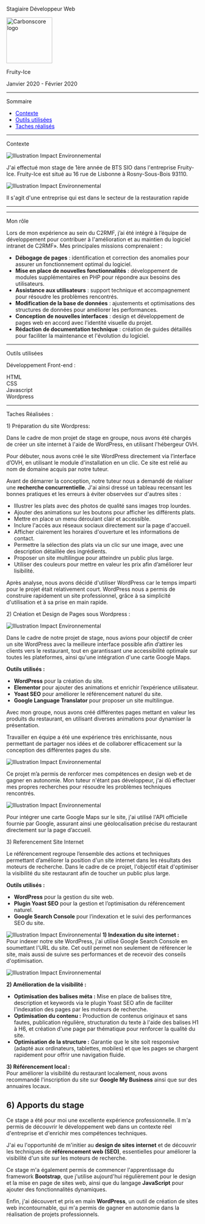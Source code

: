 
  <div class="d-flex flex-column align-center mt-16">
        <p class="primary font-weight-bold text-h4">Stagiaire Développeur Web</p>
        <div class="mt-7">
          <img src="/assets/fruityIce.png" alt="Carbonscore logo" width="120"/>
        </div>
        <div class="mt-5">
          <p class="primary text-h6">Fruity-Ice</p>
        </div>
        <div class="mt-7">
          <p class="text-subtitle-1 primary">Janvier 2020 - Février 2020</p>
        </div>
      </div>

  <hr class='my-2'>

   <div class="d-flex flex-column align-center mt-3">
        <div class="mt-2">
          <p class="text-h6 primary font-weight-bold">Sommaire</p>
        </div>
        <ul class="mt-3 primary">
          <li class="mb-3"><a href="#Contexte"  style="color: blue;">Contexte</a></li>
          <li class="mb-3"><a href="#Outils" style="color: blue;">Outils utilisées</a></li>
          <li class="mb-3"><a href="#Projet" style="color: blue;">Taches réalisés</a></li>
        </ul>
      </div>
<hr class='my-2'> 
<div class="d-flex flex-column align-center mt-3" id="Contexte">
        <p class="text-h6 primary font-weight-bold">Contexte</p>
        <div class="mt-6">
          <img src="/assets/impactenvironnemental.jpg" alt="Illustration Impact Environnemental" class="bigImgDetail"></v-img>
        </div>
        <p class="my-6 primary text-body-1 text-center">J'ai effectué mon stage de 1ère année de BTS SIO dans l'entreprise Fruity-Ice. Fruity-Ice est situé au 16 rue de Lisbonne à Rosny-Sous-Bois 93110. </p>
               <img src="/assets/site.png" alt="Illustration Impact Environnemental" class="bigImgDetail"></v-img>
        <p class="my-6 primary text-body-1 text-center">Il s'agit d'une entreprise qui est dans le secteur de la restauration rapide </p>
      </div>
<hr class='my-2'>

<hr class='my-2'>


<div class="d-flex flex-column align-center mt-3" id="Role">
  <p class="text-h6 primary font-weight-bold">Mon rôle</p>
  <p class="text-center primary text-body-1 my-6">
    Lors de mon expérience au sein du C2RMF, j’ai été intégré à l’équipe de développement pour contribuer à l'amélioration et au maintien du logiciel intranet de C2RMF». Mes principales missions comprenaient :
  </p>
  <ul class="text-body-1 primary text-left mb-6">
    <li><strong>Débogage de pages</strong> : identification et correction des anomalies pour assurer un fonctionnement optimal du logiciel.</li>
    <li><strong>Mise en place de nouvelles fonctionnalités</strong> : développement de modules supplémentaires en PHP pour répondre aux besoins des utilisateurs.</li>
    <li><strong>Assistance aux utilisateurs</strong> : support technique et accompagnement pour résoudre les problèmes rencontrés.</li>
    <li><strong>Modification de la base de données</strong> : ajustements et optimisations des structures de données pour améliorer les performances.</li>
    <li><strong>Conception de nouvelles interfaces</strong> : design et développement de pages web en accord avec l'identité visuelle du projet.</li>
    <li><strong>Rédaction de documentation technique</strong> : création de guides détaillés pour faciliter la maintenance et l'évolution du logiciel.</li>
  </ul>
</div>


<hr class='my-2'>


<div class="d-flex flex-column align-center mt-3">
        <p class="mb-6 text-h6 primary font-weight-bold">Outils utilisées</p>
        </div>
        <div class="row mx-6 my-3 primary">
          <div class='col4'>
            <div>
              <p>Développement Front-end : </p>
         <div class='flexChip my-3'>
            <div class='chip mb-2 text-black'>HTML</div>
            <div class='chip mb-2 text-black' >CSS</div>
            <div class='chip mb-2 text-black'>Javascript</div>
             <div class='chip mb-2 text-black'>Wordpress</div>
          </div>
        </div>
          </div>
        </div>
<hr class='my-2'>
     
<div class="d-flex flex-column align-center mt-3 mx-3" id="Projet">
        <p class="mb-8 text-h6 primary font-weight-bold">Taches Réalisées : </p>
      <p class="primary text-center text-subtitle-1 font-weight-bold mt-4">1) Préparation du site Wordpress: </p>
<p class="text-center primary text-body-1 my-6">
    Dans le cadre de mon projet de stage en groupe, nous avons été chargés de créer un site internet à l'aide de WordPress, en utilisant l'hébergeur OVH.
  </p>

  <p class="text-center primary text-body-1 mb-6">
    Pour débuter, nous avons créé le site WordPress directement via l’interface d’OVH, en utilisant le module d'installation en un clic. Ce site est relié au nom de domaine acquis par notre tuteur.
  </p>

  <p class="text-center primary text-body-1 mb-6">
    Avant de démarrer la conception, notre tuteur nous a demandé de réaliser une <strong>recherche concurrentielle</strong>. J'ai ainsi dressé un tableau recensant les bonnes pratiques et les erreurs à éviter observées sur d'autres sites :
  </p>

  <ul class="primary text-body-1 mb-6" style="list-style-type: disc; padding-left: 20px;">
    <li>Illustrer les plats avec des photos de qualité sans images trop lourdes.</li>
    <li>Ajouter des animations sur les boutons pour afficher les différents plats.</li>
    <li>Mettre en place un menu déroulant clair et accessible.</li>
    <li>Inclure l'accès aux réseaux sociaux directement sur la page d'accueil.</li>
    <li>Afficher clairement les horaires d'ouverture et les informations de contact.</li>
    <li>Permettre la sélection des plats via un clic sur une image, avec une description détaillée des ingrédients.</li>
    <li>Proposer un site multilingue pour atteindre un public plus large.</li>
    <li>Utiliser des couleurs pour mettre en valeur les prix afin d’améliorer leur lisibilité.</li>
  </ul>

  <p class="text-center primary text-body-1 mb-6">
    Après analyse, nous avons décidé d'utiliser WordPress car le temps imparti pour le projet était relativement court. WordPress nous a permis de construire rapidement un site professionnel, grâce à sa simplicité d'utilisation et à sa prise en main rapide.
  </p>
<div class="d-flex flex-column align-center primary">
  <p class="primary text-center  text-subtitle-1 font-weight-bold">2) Création et Design de Pages sous Wordpress : </p>
     <img src="/assets/platfruity-ice.png" alt="Illustration Impact Environnemental" class="bigImgDetail"></v-img>
   <p class="text-center primary text-body-1 my-6">
    Dans le cadre de notre projet de stage, nous avions pour objectif de créer un site WordPress avec la meilleure interface possible afin d’attirer les clients vers le restaurant, tout en garantissant une accessibilité optimale sur toutes les plateformes, ainsi qu'une intégration d'une carte Google Maps.
  </p>

  <p class="text-center primary text-body-1 mb-6">
    <strong>Outils utilisés :</strong> 
    <ul class="primary text-body-1 mb-6" style="list-style-type: disc; padding-left: 20px;">
      <li><strong>WordPress</strong> pour la création du site.</li>
      <li><strong>Elementor</strong> pour ajouter des animations et enrichir l’expérience utilisateur.</li>
      <li><strong>Yoast SEO</strong> pour améliorer le référencement naturel du site.</li>
      <li><strong>Google Language Translator</strong> pour proposer un site multilingue.</li>
    </ul>
  </p>

  <p class="text-center primary text-body-1 mb-6">
    Avec mon groupe, nous avons créé différentes pages mettant en valeur les produits du restaurant, en utilisant diverses animations pour dynamiser la présentation. 
  </p>

  <p class="text-center primary text-body-1 mb-6">
    Travailler en équipe a été une expérience très enrichissante, nous permettant de partager nos idées et de collaborer efficacement sur la conception des différentes pages du site.
  </p>

  <img src="/assets/plat2_fruityice.png" alt="Illustration Impact Environnemental" class="bigImgDetail"></v-img>
  <p class="text-center primary text-body-1 mb-6">
    Ce projet m’a permis de renforcer mes compétences en design web et de gagner en autonomie. Mon tuteur n'étant pas développeur, j'ai dû effectuer mes propres recherches pour résoudre les problèmes techniques rencontrés.
  </p>

<img src="/assets/google_maps_fruityice.png" alt="Illustration Impact Environnemental" class="bigImgDetail"></v-img>
  <p class="text-center primary text-body-1 mb-6">
    Pour intégrer une carte Google Maps sur le site, j'ai utilisé l'API officielle fournie par Google, assurant ainsi une géolocalisation précise du restaurant directement sur la page d’accueil.
  </p>

<p class="primary text-center text-subtitle-1 font-weight-bold">3) Referencement Site Internet </p>
  <p class="text-center primary text-body-1 my-6">
    Le référencement regroupe l’ensemble des actions et techniques permettant d’améliorer la position d'un site internet dans les résultats des moteurs de recherche. Dans le cadre de ce projet, l'objectif était d'optimiser la visibilité du site restaurant afin de toucher un public plus large.
  </p>

  <p class="text-center primary text-body-1 mb-6">
    <strong>Outils utilisés :</strong>
  </p>

  <ul class="primary text-body-1 mb-6" style="list-style-type: disc; padding-left: 20px;">
    <li><strong>WordPress</strong> pour la gestion du site web.</li>
    <li><strong>Plugin Yoast SEO</strong> pour la gestion et l’optimisation du référencement naturel.</li>
    <li><strong>Google Search Console</strong> pour l’indexation et le suivi des performances SEO du site.</li>
  </ul>

  <p class="text-center primary text-body-1 mb-6">
  <img src="/assets/searchconsole.png" alt="Illustration Impact Environnemental" class="bigImgDetail"></v-img>
    <strong>1) Indexation du site internet :</strong> <br/>
    Pour indexer notre site WordPress, j'ai utilisé Google Search Console en soumettant l'URL du site. Cet outil permet non seulement de référencer le site, mais aussi de suivre ses performances et de recevoir des conseils d'optimisation.
  </p>

  <img src="/assets/searchconsole2.png" alt="Illustration Impact Environnemental" class="bigImgDetail"></v-img>
  <p class="text-center primary text-body-1 mb-6">
    <strong>2) Amélioration de la visibilité :</strong>
  </p>

  <ul class="primary text-body-1 mb-6" style="list-style-type: disc; padding-left: 20px;">
    <li><strong>Optimisation des balises méta :</strong> Mise en place de balises titre, description et keywords via le plugin Yoast SEO afin de faciliter l'indexation des pages par les moteurs de recherche.</li>
    <li><strong>Optimisation du contenu :</strong> Production de contenus originaux et sans fautes, publication régulière, structuration du texte à l'aide des balises H1 à H6, et création d'une page par thématique pour renforcer la qualité du site.</li>
    <li><strong>Optimisation de la structure :</strong> Garantie que le site soit responsive (adapté aux ordinateurs, tablettes, mobiles) et que les pages se chargent rapidement pour offrir une navigation fluide.</li>
  </ul>

  <p class="text-center primary text-body-1 mb-6">
    <strong>3) Référencement local :</strong> <br/>
    Pour améliorer la visibilité du restaurant localement, nous avons recommandé l'inscription du site sur <strong>Google My Business</strong> ainsi que sur des annuaires locaux.
  </p>
      </div>
<h2 class="text-subtitle-1 font-weight-bold">6) Apports du stage</h2>
</div>

  <p class="text-center primary text-body-1 my-6">
    Ce stage a été pour moi une excellente expérience professionnelle. Il m'a permis de découvrir le développement web dans un contexte réel d'entreprise et d'enrichir mes compétences techniques.
  </p>

  <p class="text-center primary text-body-1 mb-6">
    J'ai eu l'opportunité de m'initier au <strong>design de sites internet</strong> et de découvrir les techniques de <strong>référencement web (SEO)</strong>, essentielles pour améliorer la visibilité d'un site sur les moteurs de recherche.
  </p>

  <p class="text-center primary text-body-1 mb-6">
    Ce stage m'a également permis de commencer l'apprentissage du framework <strong>Bootstrap</strong>, que j'utilise aujourd'hui régulièrement pour le design et la mise en page de sites web, ainsi que du langage <strong>JavaScript</strong> pour ajouter des fonctionnalités dynamiques.
  </p>

  <p class="text-center primary text-body-1 mb-6">
    Enfin, j'ai découvert et pris en main <strong>WordPress</strong>, un outil de création de sites web incontournable, qui m'a permis de gagner en autonomie dans la réalisation de projets professionnels.
  </p>
     </div>
      </div>